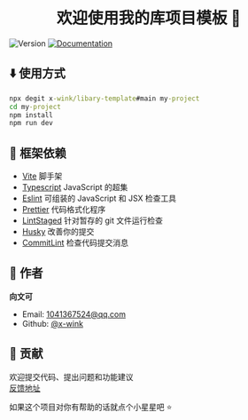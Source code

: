 <h1 align="center">欢迎使用我的库项目模板 👋</h1>
<p>
  <img alt="Version" src="https://img.shields.io/badge/version-1.0.0-blue.svg?cacheSeconds=2592000" />
  <a href="https://github.com/x-wink/libary-template#readme" target="_blank">
    <img alt="Documentation" src="https://img.shields.io/badge/documentation-yes-brightgreen.svg" />
  </a>
</p>

## ⬇️ 使用方式

```cmd
npx degit x-wink/libary-template#main my-project
cd my-project
npm install
npm run dev
```

## 🎯 框架依赖

-   [Vite](https://cn.vitejs.dev/) 脚手架
-   [Typescript](https://www.tslang.cn) JavaScript 的超集
-   [Eslint](https://eslint.bootcss.com/) 可组装的 JavaScript 和 JSX 检查工具
-   [Prettier](https://prettier.io/) 代码格式化程序
-   [LintStaged](https://github.com/okonet/lint-staged#readme) 针对暂存的 git 文件运行检查
-   [Husky](https://typicode.github.io/husky) 改善你的提交
-   [CommitLint](https://github.com/conventional-changelog/commitlint#readme) 检查代码提交消息

## 👤 作者

**向文可**

-   Email: 1041367524@qq.com
-   Github: [@x-wink](https://github.com/x-wink)

## 🤝 贡献

欢迎提交代码、提出问题和功能建议<br /> [反馈地址](https://github.com/x-wink/libary-template/issues)

如果这个项目对你有帮助的话就点个小星星吧 ⭐️

